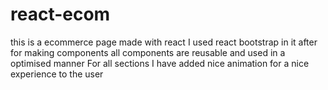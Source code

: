 # react-ecom
this is a ecommerce page made with react I used react bootstrap in it after for making components all components are reusable and used in a optimised manner
For all sections I have added nice animation for a nice experience to the user 
